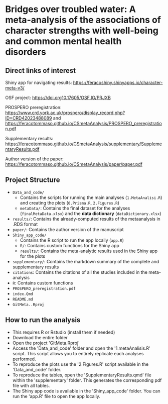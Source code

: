 # Bridges over troubled water: A meta-analysis of the associations of character strengths with well-being and common mental health disorders

## Direct links of interest

Shiny app for navigating results: https://feracoshiny.shinyapps.io/character-meta-v3/

OSF project: https://doi.org10.17605/OSF.IO/PRJXB

PROSPERO preregistration: https://www.crd.york.ac.uk/prospero/display_record.php?ID=CRD42023488089 and https://feracotommaso.github.io/CSmetaAnalysis/PROSPERO_preregistration.pdf

Supplementary results: https://feracotommaso.github.io/CSmetaAnalysis/supplementary/SupplementaryResults.pdf

Author version of the paper: https://feracotommaso.github.io/CSmetaAnalysis/paper/paper.pdf

## Project Structure

- `Data_and_code/`             
  - Contains the scripts for running the main analyses (`1.MetaAnalisi.R`) and creating the plots (`0.Prisma.R`, `2.Figures.R`)
  - `metaData/`: Contains the final dataset for the analyses (`finalMetaData.xlsx`) and the **data dictionary** (`dataDictionary.xlsx`)
- `results/`: Contains the already-computed results of the metaanalysis in .RDS format
- `paper/`: Contains the author version of the manuscript
- `Shiny_app_code/`  
  - Contains the R script to run the app locally (`app.R`)
  - `R/`: Contains custom functions for the Shiny app
  - `results/`: Contains the meta-analytic results used in the Shiny app for the plots
- `supplementary/`: Contains the markdown summary of the complete and supplementary results
- `citations`: Contains the citations of all the studies included in the meta-analysis
- `R`: Contains custom functions
- `PROSPERO_preregistration.pdf`
- `index.Qmd`
- `README.md`
- `GitMeta..Rproj`

## How to run the analysis

- This requires R or Rstudio (install them if needed)
- Download the entire folder 
- Open the project 'GitMeta.Rproj'
- Access the 'Data_and_code' folder and open the '1.metaAnalisis.R' script. This script allows you to entirely replicate each analyses performed. 
- To reproduce the plots use the '2.Figures.R' script available in the 'Data_and_code' folder.
- To reproduce the tables, open the 'SupplementaryResults.qmd' file within the 'supplementary' folder. This generates the corresponding pdf file with all tables.
- The Shiny app code is available in the 'Shiny_app_code' folder. You can run the 'app.R' file to open the app locally.